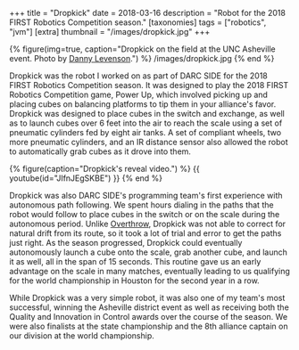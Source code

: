 +++
title = "Dropkick"
date = 2018-03-16
description = "Robot for the 2018 FIRST Robotics Competition season."
[taxonomies]
tags = ["robotics", "jvm"]
[extra]
thumbnail = "/images/dropkick.jpg"
+++

{% figure(img=true, caption="Dropkick on the field at the UNC Asheville event. Photo by [Danny Levenson](http://dannylevenson.com/FIRST/index.html).") %}
/images/dropkick.jpg
{% end %}

Dropkick was the robot I worked on as part of DARC SIDE for the 2018 FIRST Robotics Competition season. It was designed to play the 2018 FIRST Robotics Competition game, Power Up, which involved picking up and placing cubes on balancing platforms to tip them in your alliance's favor. Dropkick was designed to place cubes in the switch and exchange, as well as to launch cubes over 6 feet into the air to reach the scale using a set of pneumatic cylinders fed by eight air tanks. A set of compliant wheels, two more pneumatic cylinders, and an IR distance sensor also allowed the robot to automatically grab cubes as it drove into them.

{% figure(caption="Dropkick's reveal video.") %}
{{ youtube(id="JIfnJEgSKBE") }}
{% end %}

Dropkick was also DARC SIDE's programming team's first experience with autonomous path following. We spent hours dialing in the paths that the robot would follow to place cubes in the switch or on the scale during the autonomous period. Unlike [Overthrow](@/projects/overthrow.md), Dropkick was not able to correct for natural drift from its route, so it took a lot of trial and error to get the paths just right. As the season progressed, Dropkick could eventually autonomously launch a cube onto the scale, grab another cube, and launch it as well, all in the span of 15 seconds. This routine gave us an early advantage on the scale in many matches, eventually leading to us qualifying for the world championship in Houston for the second year in a row.

While Dropkick was a very simple robot, it was also one of my team's most successful, winning the Asheville district event as well as receiving both the Quality and Innovation in Control awards over the course of the season. We were also finalists at the state championship and the 8th alliance captain on our division at the world championship.

